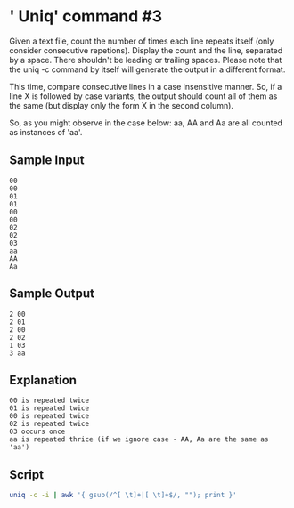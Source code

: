 # ' Uniq' command #3
Given a text file, count the number of times each line repeats itself (only consider consecutive repetions). Display the count and the line, separated by a space. There shouldn't be leading or trailing spaces. Please note that the uniq -c command by itself will generate the output in a different format.

This time, compare consecutive lines in a case insensitive manner. So, if a line X is followed by case variants, the output should count all of them as the same (but display only the form X in the second column).

So, as you might observe in the case below: aa, AA and Aa are all counted as instances of 'aa'.

## Sample Input

    00
    00
    01
    01
    00
    00
    02
    02
    03
    aa
    AA
    Aa
## Sample Output

    2 00
    2 01
    2 00
    2 02
    1 03
    3 aa 
## Explanation

    00 is repeated twice
    01 is repeated twice
    00 is repeated twice
    02 is repeated twice
    03 occurs once
    aa is repeated thrice (if we ignore case - AA, Aa are the same as 'aa')

## Script
```bash
uniq -c -i | awk '{ gsub(/^[ \t]+|[ \t]+$/, ""); print }'
```